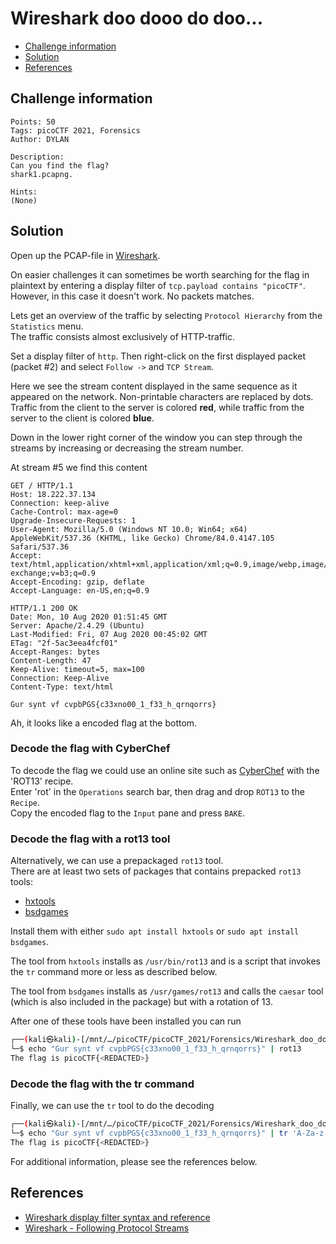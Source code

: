 # Wireshark doo dooo do doo...

- [Challenge information](#challenge-information)
- [Solution](#solution)
- [References](#references)

## Challenge information
```
Points: 50
Tags: picoCTF 2021, Forensics
Author: DYLAN

Description:
Can you find the flag? 
shark1.pcapng.
 
Hints:
(None)
```

## Solution

Open up the PCAP-file in [Wireshark](https://www.wireshark.org/).

On easier challenges it can sometimes be worth searching for the flag in plaintext by entering a display filter of `tcp.payload contains "picoCTF"`. However, in this case it doesn't work. No packets matches.

Lets get an overview of the traffic by selecting `Protocol Hierarchy` from the `Statistics` menu.  
The traffic consists almost exclusively of HTTP-traffic.

Set a display filter of `http`. Then right-click on the first displayed packet (packet #2) and select `Follow ->` and `TCP Stream`.

Here we see the stream content displayed in the same sequence as it appeared on the network. Non-printable characters are replaced by dots. Traffic from the client to the server is colored **red**, while traffic from the server to the client is colored **blue**.

Down in the lower right corner of the window you can step through the streams by increasing or decreasing the stream number.

At stream #5 we find this content
```
GET / HTTP/1.1
Host: 18.222.37.134
Connection: keep-alive
Cache-Control: max-age=0
Upgrade-Insecure-Requests: 1
User-Agent: Mozilla/5.0 (Windows NT 10.0; Win64; x64) AppleWebKit/537.36 (KHTML, like Gecko) Chrome/84.0.4147.105 Safari/537.36
Accept: text/html,application/xhtml+xml,application/xml;q=0.9,image/webp,image/apng,*/*;q=0.8,application/signed-exchange;v=b3;q=0.9
Accept-Encoding: gzip, deflate
Accept-Language: en-US,en;q=0.9

HTTP/1.1 200 OK
Date: Mon, 10 Aug 2020 01:51:45 GMT
Server: Apache/2.4.29 (Ubuntu)
Last-Modified: Fri, 07 Aug 2020 00:45:02 GMT
ETag: "2f-5ac3eea4fcf01"
Accept-Ranges: bytes
Content-Length: 47
Keep-Alive: timeout=5, max=100
Connection: Keep-Alive
Content-Type: text/html

Gur synt vf cvpbPGS{c33xno00_1_f33_h_qrnqorrs}
```

Ah, it looks like a encoded flag at the bottom.

### Decode the flag with CyberChef

To decode the flag we could use an online site such as [CyberChef](https://gchq.github.io/CyberChef/) with the 'ROT13' recipe.  
Enter 'rot' in the `Operations` search bar, then drag and drop `ROT13` to the `Recipe`.  
Copy the encoded flag to the `Input` pane and press `BAKE`.

### Decode the flag with a rot13 tool

Alternatively, we can use a prepackaged `rot13` tool.  
There are at least two sets of packages that contains prepacked `rot13` tools:
* [hxtools](https://manpages.debian.org/testing/hxtools/hxtools.7.en.html)
* [bsdgames](https://wiki.linuxquestions.org/wiki/BSD_games)

Install them with either `sudo apt install hxtools` or `sudo apt install bsdgames`.

The tool from `hxtools` installs as `/usr/bin/rot13` and is a script that invokes the `tr` command more or less as described below.

The tool from `bsdgames` installs as `/usr/games/rot13` and calls the `caesar` tool (which is also included in the package) but with a rotation of 13.

After one of these tools have been installed you can run
```bash
┌──(kali㉿kali)-[/mnt/…/picoCTF/picoCTF_2021/Forensics/Wireshark_doo_dooo_do_doo]
└─$ echo "Gur synt vf cvpbPGS{c33xno00_1_f33_h_qrnqorrs}" | rot13  
The flag is picoCTF{<REDACTED>}
```

### Decode the flag with the tr command

Finally, we can use the `tr` tool to do the decoding
```bash
┌──(kali㉿kali)-[/mnt/…/picoCTF/picoCTF_2021/Forensics/Wireshark_doo_dooo_do_doo]
└─$ echo "Gur synt vf cvpbPGS{c33xno00_1_f33_h_qrnqorrs}" | tr 'A-Za-z' 'N-ZA-Mn-za-m'
The flag is picoCTF{<REDACTED>}
```

For additional information, please see the references below.

## References

- [Wireshark display filter syntax and reference](https://www.wireshark.org/docs/man-pages/wireshark-filter.html)
- [Wireshark - Following Protocol Streams](https://www.wireshark.org/docs/wsug_html_chunked/ChAdvFollowStreamSection.html)
